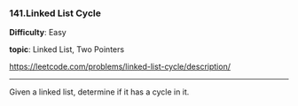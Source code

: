 ### 141.Linked List Cycle

**Difficulty**: Easy

**topic**: Linked List, Two Pointers

https://leetcode.com/problems/linked-list-cycle/description/

***

Given a linked list, determine if it has a cycle in it.